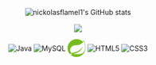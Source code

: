 <p align="center">
    <img src="https://github-readme-stats.vercel.app/api?username=nickolasflamel1&show_icons=true&hide=&count_private=true&title_color=3382ed&text_color=000000&icon_color=3382ed&bg_color=fffff&hide_border=true&border_color=000000&show_icons=true" alt="nickolasflamel1's GitHub stats">
</p>

<p align="center">
  <img align="center" height="190" src="https://github-readme-stats.anuraghazra1.vercel.app/api/top-langs/?username=nickolasflamel1&show_icons=true&hide=&count_private=true&title_color=3382ed&text_color=000000&icon_color=3382ed&bg_color=fffff&hide_border=true&border_color=000000&show_icons=true">
</p>

<p align="center">
<img src="https://raw.githubusercontent.com/danielcranney/readme-generator/main/public/icons/skills/java-colored.svg" width="36" height="36" alt="Java" align="center">
<img src="https://raw.githubusercontent.com/danielcranney/readme-generator/main/public/icons/skills/mysql-colored.svg" width="36" height="36" alt="MySQL" align="center">
<img src="https://github.com/devicons/devicon/blob/master/icons/spring/spring-original.svg" width="36" height="36" alt="SpringBoot" align="center">
<img src="https://raw.githubusercontent.com/danielcranney/readme-generator/main/public/icons/skills/html5-colored.svg" width="36" height="36" alt="HTML5" align="center">
<img src="https://raw.githubusercontent.com/danielcranney/readme-generator/main/public/icons/skills/css3-colored.svg" width="36" height="36" alt="CSS3" align="center">
</p>
